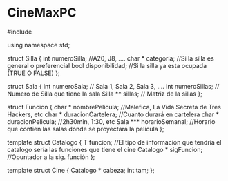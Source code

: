 # CineMaxPC

#include <iostream>

using namespace std;

struct Silla
{
    int numeroSilla; //A20, J8, ....
    char * categoria; //Si la silla es general o preferencial
    bool disponibilidad;  //Si la silla ya esta ocupada (TRUE O FALSE)
};

struct Sala
{
    int numeroSala; // Sala 1, Sala 2, Sala 3, ....
    int numeroSillas; // Numero de Silla que tiene la sala
    Silla ** sillas; // Matriz de la sillas 
};

struct Funcion
{
    char * nombrePelicula; //Malefica, La Vida Secreta de Tres Hackers, etc 
    char * duracionCartelera; //Cuanto durará en cartelera
    char * duracionPelicula; //2h30min, 1:30, etc
    Sala *** horarioSemanal; //Horario que contien las salas donde se proyectará la película 
};

template <typename T>
struct Catalogo 
{
    T funcion; //El tipo de información que tendría el catalogo sería las funciones que tiene el cine 
    Catalogo <T> * sigFuncion; //Opuntador a la sig. función 
};
    
template <typeName T>
struct Cine 
{
    Catalogo <T> * cabeza;
    int tam; 
};
